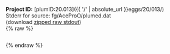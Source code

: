 **Project ID:** [plumID:20.013]({{ '/' | absolute_url }}eggs/20/013/)  
Stderr for source:  fg/AceProO/plumed.dat   
(download [zipped raw stdout](plumed.dat.plumed.stdout.txt.zip))  
{% raw %}
<pre>
</pre>
{% endraw %}
